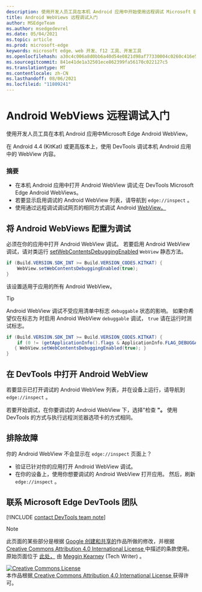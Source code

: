 ```yaml
---
description: 使用开发人员工具在本机 Android 应用中开始使用远程调试 Microsoft Edge WebView。
title: Android WebViews 远程调试入门
author: MSEdgeTeam
ms.author: msedgedevrel
ms.date: 05/04/2021
ms.topic: article
ms.prod: microsoft-edge
keywords: microsoft edge、web 开发、f12 工具、开发工具
ms.openlocfilehash: a30c4c006a8d0bb6a40d54e0821d98af77330004c0260c416e5ab3128ac47a73
ms.sourcegitcommit: 841e41de1a32501ece862399fa56170c022127c5
ms.translationtype: MT
ms.contentlocale: zh-CN
ms.lasthandoff: 08/06/2021
ms.locfileid: "11809241"
---
```

<!-- Copyright Meggin Kearney 

   Licensed under the Apache License, Version 2.0 (the "License");
   you may not use this file except in compliance with the License.
   You may obtain a copy of the License at

       http://www.apache.org/licenses/LICENSE-2.0

   Unless required by applicable law or agreed to in writing, software
   distributed under the License is distributed on an "AS IS" BASIS,
   WITHOUT WARRANTIES OR CONDITIONS OF ANY KIND, either express or implied.
   See the License for the specific language governing permissions and
   limitations under the License.  -->  
# <a name="get-started-with-remote-debugging-android-webviews"></a>Android WebViews 远程调试入门  

使用开发人员工具在本机 Android 应用中Microsoft Edge Android WebView。  

在 Android 4.4 \(KitKat\) 或更高版本上，使用 DevTools 调试本机 Android 应用中的 WebView 内容。  

### <a name="summary"></a>摘要  

*   在本机 Android 应用中打开 Android WebView 调试;在 DevTools Microsoft Edge Android WebViews。  
*   若要显示启用调试的 Android WebView 列表，请导航到 `edge://inspect` 。  
*   使用通过远程调试调试网页的相同方式调试 Android [WebView。][RemoteDebuggingGettingStarted]  

## <a name="configure-android-webviews-to-debug"></a>将 Android WebViews 配置为调试  

必须在你的应用中打开 Android WebView 调试。  若要启用 Android WebView 调试，请对类运行 [setWebContentsDebuggingEnabled][AndroidDeveloperWebViewsSetWebContentsDebuggingEnabled] `WebView` 静态方法。  

```java
if (Build.VERSION.SDK_INT >= Build.VERSION_CODES.KITKAT) {
    WebView.setWebContentsDebuggingEnabled(true);
}
```  

该设置适用于应用的所有 Android WebView。  

> [!TIP]
> Android WebView 调试不受应用清单中标志 `debuggable` 状态的影响。  如果你希望仅在标志为 时启用 Android WebView `debuggable` 调试， `true` 请在运行时测试标志。  
> 
> ```java
> if (Build.VERSION.SDK_INT >= Build.VERSION_CODES.KITKAT) {
>     if (0 != (getApplicationInfo().flags & ApplicationInfo.FLAG_DEBUGGABLE))
>    { WebView.setWebContentsDebuggingEnabled(true); }
> }
> ```  

## <a name="open-an-android-webview-in-devtools"></a>在 DevTools 中打开 Android WebView  

若要显示已打开调试的 Android WebView 列表，并在设备上运行，请导航到 `edge://inspect` 。  

若要开始调试，在你要调试的 Android WebView 下，选择"检查 **"。**  使用 DevTools 的方式与执行远程浏览器选项卡的方式相同。  

<!--
:::image type="complex" source=".images/webview-debugging.msft.png" alt-text="Inspecting elements in an Android WebView" lightbox=".images/webview-debugging.msft.png":::
   Inspecting elements in an Android WebView  
:::image-end:::  

The gray graphics listed with the Android WebView represent its size and position relative to the screen of the device.  If your Android WebViews have titles set, the titles are listed as well.  
-->  

## <a name="troubleshoot"></a>排除故障  

你的 Android WebView 不会显示在 `edge://inspect` 页面上？  

*   验证已针对你的应用打开 Android WebView 调试。  
*   在你的设备上，使用你想要调试的 Android WebView 打开应用。  然后，刷新 `edge://inspect` 。  

## <a name="getting-in-touch-with-the-microsoft-edge-devtools-team"></a>联系 Microsoft Edge DevTools 团队  

[!INCLUDE [contact DevTools team note](../includes/contact-devtools-team-note.md)]  

<!-- links -->  

[RemoteDebuggingGettingStarted]: ./index.md "入门远程调试 Android 设备|Microsoft Docs"  

[AndroidDeveloperWebViewsSetWebContentsDebuggingEnabled]: https://developer.android.com/reference/android/webkit/WebView.html#setWebContentsDebuggingEnabled(boolean) "setWebContentsDebuggingEnabled - WebView |Android 开发人员"  

> [!NOTE]
> 此页面的某些部分是根据 [Google 创建和共享的][GoogleSitePolicies]作品所做的修改，并根据[ Creative Commons Attribution 4.0 International License ][CCA4IL]中描述的条款使用。  
> 原始页面位于 [此处，](https://developers.google.com/web/tools/chrome-devtools/remote-debugging/webviews) 由 [Meggin Kearney][MegginKearney] \(Tech Writer\) 。  

[![Creative Commons License][CCby4Image]][CCA4IL]  
本作品根据[ Creative Commons Attribution 4.0 International License ][CCA4IL]获得许可。  

[CCA4IL]: http://creativecommons.org/licenses/by/4.0  
[CCby4Image]: https://i.creativecommons.org/l/by/4.0/88x31.png  
[GoogleSitePolicies]: https://developers.google.com/terms/site-policies  
[KayceBasques]: https://developers.google.com/web/resources/contributors#kayce-basques  
[MegginKearney]: https://developers.google.com/web/resources/contributors#meggin-kearney  
